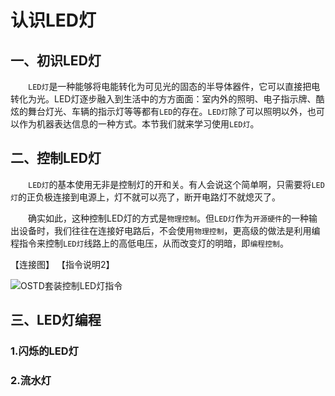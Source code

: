 # 认识LED灯

## 一、初识LED灯
&emsp;&emsp;`LED灯`是一种能够将电能转化为可见光的固态的半导体器件，它可以直接把电转化为光。LED灯逐步融入到生活中的方方面面：室内外的照明、电子指示牌、酷炫的舞台灯光、车辆的指示灯等等都有`LED`的存在。`LED灯`除了可以照明以外，也可以作为机器表达信息的一种方式。本节我们就来学习使用`LED灯`。



## 二、控制LED灯
&emsp;&emsp;`LED灯`的基本使用无非是控制灯的开和关。有人会说这个简单啊，只需要将`LED灯`的正负极连接到电源上，灯不就可以亮了，断开电路灯不就熄灭了。

&emsp;&emsp;确实如此，这种控制LED灯的方式是`物理控制`。但`LED灯`作为`开源硬件`的一种输出设备时，我们往往在连接好电路后，不会使用`物理控制`，更高级的做法是利用编程指令来控制`LED灯`线路上的高低电压，从而改变灯的明暗，即`编程控制`。

【连接图】
【指令说明2】

![OSTD套装控制LED灯指令](https://gitee.com/wansq0211/markdownImg/raw/master/img/20210301163314.png)

## 三、LED灯编程

### 1.闪烁的LED灯



### 2.流水灯

